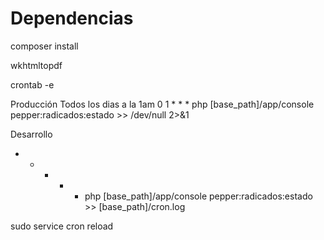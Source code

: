 Dependencias
===============

composer install

wkhtmltopdf

crontab -e

Producción
Todos los dias a la 1am
0 1 * * * php [base_path]/app/console pepper:radicados:estado >> /dev/null 2>&1

Desarrollo
* * * * * php [base_path]/app/console pepper:radicados:estado >> [base_path]/cron.log

sudo service cron reload
